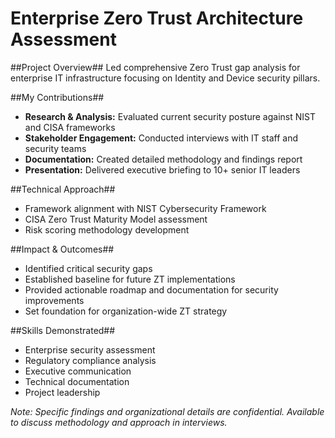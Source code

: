# Enterprise Zero Trust Architecture Assessment

##Project Overview##
Led comprehensive Zero Trust gap analysis for enterprise IT infrastructure focusing on Identity and Device security pillars.

##My Contributions##
- **Research & Analysis:** Evaluated current security posture against NIST and CISA frameworks
- **Stakeholder Engagement:** Conducted interviews with IT staff and security teams
- **Documentation:** Created detailed methodology and findings report
- **Presentation:** Delivered executive briefing to 10+ senior IT leaders

##Technical Approach##
- Framework alignment with NIST Cybersecurity Framework
- CISA Zero Trust Maturity Model assessment
- Risk scoring methodology development

##Impact & Outcomes##
- Identified critical security gaps
- Established baseline for future ZT implementations  
- Provided actionable roadmap and documentation for security improvements
- Set foundation for organization-wide ZT strategy

##Skills Demonstrated##
- Enterprise security assessment
- Regulatory compliance analysis
- Executive communication
- Technical documentation
- Project leadership

*Note: Specific findings and organizational details are confidential. Available to discuss methodology and approach in interviews.*
